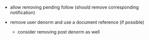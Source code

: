 - allow removing pending follow (should remove corresponding notification)

- remove user denorm and use a document reference (if possible)
    - consider removing post denorm as well
